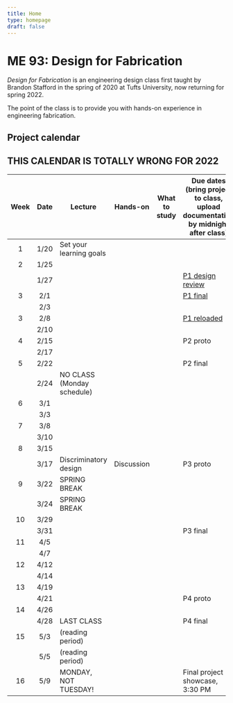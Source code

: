 ```yaml
---
title: Home
type: homepage
draft: false
---
```


# ME 93: Design for Fabrication

_Design for Fabrication_ is an engineering design class first taught by Brandon Stafford in the spring of 2020 at Tufts University, now returning for spring 2022.

The point of the class is to provide you with hands-on experience in engineering fabrication.

## Project calendar

## THIS CALENDAR IS TOTALLY WRONG FOR 2022
| Week | Date  | Lecture                                    | Hands-on                      | What to study                                                            | Due dates (bring project to class, upload documentation by midnight after class)|
|:----:|:-----:|--------------------------------------------|-------------------------------|--------------------------------------------------------------------------|---------------------------------------------------------------|
|  1   | 1/20  | Set your learning goals                    |                               |                                                                          |                                                               |
|  2   | 1/25  |                                            |                               |                                                                          |                                                               |                                                                                                  
|      | 1/27  |                                            |                               |                                                                          | [P1 design review](/logistics/projects)                       |
|  3   | 2/1   |                                            |                               |                                                                          | [P1 final](/logistics/projects)                               |
|      | 2/3   |                                            |                               |                                                                          |                                                               |
|  3   | 2/8   |                                            |                               |                                                                          | [P1 reloaded](/logistics/projects)                            |
|      | 2/10  |                                            |                               |                                                                          |                                                               |
|  4   | 2/15  |                                            |                               |                                                                          | P2 proto                                                      |
|      | 2/17  |                                            |                               |                                                                          |                                                               |
|  5   | 2/22  |                                            |                               |                                                                          | P2 final                                                      |
|      | 2/24  | NO CLASS (Monday schedule)                 |                               |                                                                          |                                                               |
|  6   | 3/1   |                                            |                               |                                                                          |                                                               |
|      | 3/3   |                                            |                               |                                                                          |                                                               |
|  7   | 3/8   |                                            |                               |                                                                          |                                                               |
|      | 3/10  |                                            |                               |                                                                          |                                                               |
|  8   | 3/15  |                                            |                               |                                                                          |                                                               |
|      | 3/17  | Discriminatory design                      | Discussion                    |                                                                          | P3 proto                                                      |
|  9   | 3/22  | SPRING BREAK                               |                               |                                                                          |                                                               |
|      | 3/24  | SPRING BREAK                               |                               |                                                                          |                                                               |
|  10  | 3/29  |                                            |                               |                                                                          |                                                               |
|      | 3/31  |                                            |                               |                                                                          | P3 final                                                      |
|  11  | 4/5   |                                            |                               |                                                                          |                                                               |
|      | 4/7   |                                            |                               |                                                                          |                                                               |
|  12  | 4/12  |                                            |                               |                                                                          |                                                               |
|      | 4/14  |                                            |                               |                                                                          |                                                               |
|  13  | 4/19  |                                            |                               |                                                                          |                                                               |
|      | 4/21  |                                            |                               |                                                                          | P4 proto                                                      |
|  14  | 4/26  |                                            |                               |                                                                          |                                                               |
|      | 4/28  | LAST CLASS                                 |                               |                                                                          | P4 final                                                      |
|  15  | 5/3   | (reading period)                           |                               |                                                                          |                                                               |
|      | 5/5   | (reading period)                           |                               |                                                                          |                                                               |
|  16  | 5/9   | MONDAY, NOT TUESDAY!                       |                               |                                                                          | Final project showcase, 3:30 PM                               |

